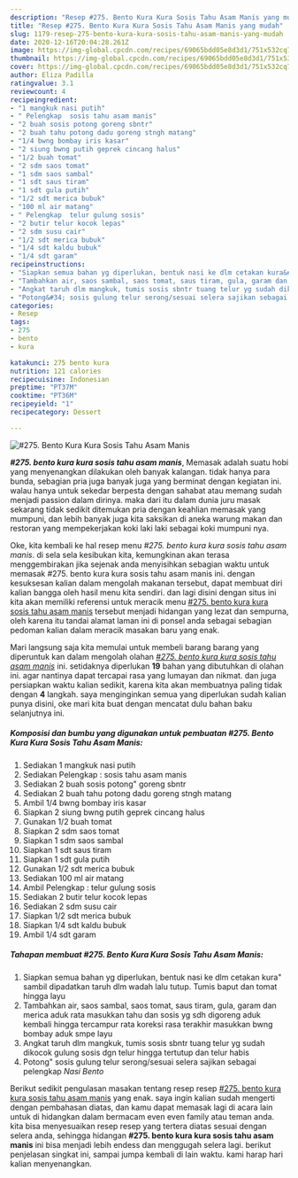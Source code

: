 ```yaml
---
description: "Resep #275. Bento Kura Kura Sosis Tahu Asam Manis yang mudah"
title: "Resep #275. Bento Kura Kura Sosis Tahu Asam Manis yang mudah"
slug: 1179-resep-275-bento-kura-kura-sosis-tahu-asam-manis-yang-mudah
date: 2020-12-16T20:04:28.261Z
image: https://img-global.cpcdn.com/recipes/69065bdd05e8d3d1/751x532cq70/275-bento-kura-kura-sosis-tahu-asam-manis-foto-resep-utama.jpg
thumbnail: https://img-global.cpcdn.com/recipes/69065bdd05e8d3d1/751x532cq70/275-bento-kura-kura-sosis-tahu-asam-manis-foto-resep-utama.jpg
cover: https://img-global.cpcdn.com/recipes/69065bdd05e8d3d1/751x532cq70/275-bento-kura-kura-sosis-tahu-asam-manis-foto-resep-utama.jpg
author: Eliza Padilla
ratingvalue: 3.1
reviewcount: 4
recipeingredient:
- "1 mangkuk nasi putih"
- " Pelengkap  sosis tahu asam manis"
- "2 buah sosis potong goreng sbntr"
- "2 buah tahu potong dadu goreng stngh matang"
- "1/4 bwng bombay iris kasar"
- "2 siung bwng putih geprek cincang halus"
- "1/2 buah tomat"
- "2 sdm saos tomat"
- "1 sdm saos sambal"
- "1 sdt saus tiram"
- "1 sdt gula putih"
- "1/2 sdt merica bubuk"
- "100 ml air matang"
- " Pelengkap  telur gulung sosis"
- "2 butir telur kocok lepas"
- "2 sdm susu cair"
- "1/2 sdt merica bubuk"
- "1/4 sdt kaldu bubuk"
- "1/4 sdt garam"
recipeinstructions:
- "Siapkan semua bahan yg diperlukan, bentuk nasi ke dlm cetakan kura&#34; sambil dipadatkan taruh dlm wadah lalu tutup. Tumis baput dan tomat hingga layu"
- "Tambahkan air, saos sambal, saos tomat, saus tiram, gula, garam dan merica aduk rata masukkan tahu dan sosis yg sdh digoreng aduk kembali hingga tercampur rata koreksi rasa terakhir masukkan bwng bombay aduk smpe layu"
- "Angkat taruh dlm mangkuk, tumis sosis sbntr tuang telur yg sudah dikocok gulung sosis dgn telur hingga tertutup dan telur habis"
- "Potong&#34; sosis gulung telur serong/sesuai selera sajikan sebagai pelengkap *Nasi Bento*"
categories:
- Resep
tags:
- 275
- bento
- kura

katakunci: 275 bento kura 
nutrition: 121 calories
recipecuisine: Indonesian
preptime: "PT37M"
cooktime: "PT36M"
recipeyield: "1"
recipecategory: Dessert

---
```



![#275. Bento Kura Kura Sosis Tahu Asam Manis](https://img-global.cpcdn.com/recipes/69065bdd05e8d3d1/751x532cq70/275-bento-kura-kura-sosis-tahu-asam-manis-foto-resep-utama.jpg)

<b><i>#275. bento kura kura sosis tahu asam manis</i></b>, Memasak adalah suatu hobi yang menyenangkan dilakukan oleh banyak kalangan. tidak hanya para bunda, sebagian pria juga banyak juga yang berminat dengan kegiatan ini. walau hanya untuk sekedar berpesta dengan sahabat atau memang sudah menjadi passion dalam dirinya. maka dari itu dalam dunia juru masak sekarang tidak sedikit ditemukan pria dengan keahlian memasak yang mumpuni, dan lebih banyak juga kita saksikan di aneka warung makan dan restoran yang mempekerjakan koki laki laki sebagai koki mumpuni nya.



Oke, kita kembali ke hal resep menu <i>#275. bento kura kura sosis tahu asam manis</i>. di sela sela kesibukan kita, kemungkinan akan terasa menggembirakan jika sejenak anda menyisihkan sebagian waktu untuk memasak #275. bento kura kura sosis tahu asam manis ini. dengan kesuksesan kalian dalam mengolah makanan tersebut, dapat membuat diri kalian bangga oleh hasil menu kita sendiri. dan lagi disini dengan situs ini kita akan memiliki referensi untuk meracik menu <u>#275. bento kura kura sosis tahu asam manis</u> tersebut menjadi hidangan yang lezat dan sempurna, oleh karena itu tandai alamat laman ini di ponsel anda sebagai sebagian pedoman kalian dalam meracik masakan baru yang enak.


Mari langsung saja kita memulai untuk membeli barang barang yang diperuntuk kan dalam mengolah olahan <u><i>#275. bento kura kura sosis tahu asam manis</i></u> ini. setidaknya diperlukan <b>19</b> bahan yang dibutuhkan di olahan ini. agar nantinya dapat tercapai rasa yang lumayan dan nikmat. dan juga persiapkan waktu kalian sedikit, karena kita akan membuatnya paling tidak dengan <b>4</b> langkah. saya menginginkan semua yang diperlukan sudah kalian punya disini, oke mari kita buat dengan mencatat dulu bahan baku selanjutnya ini.

<!--inarticleads1-->

##### Komposisi dan bumbu yang digunakan untuk pembuatan #275. Bento Kura Kura Sosis Tahu Asam Manis:

1. Sediakan 1 mangkuk nasi putih
1. Sediakan  Pelengkap : sosis tahu asam manis
1. Sediakan 2 buah sosis potong&#34; goreng sbntr
1. Sediakan 2 buah tahu potong dadu goreng stngh matang
1. Ambil 1/4 bwng bombay iris kasar
1. Siapkan 2 siung bwng putih geprek cincang halus
1. Gunakan 1/2 buah tomat
1. Siapkan 2 sdm saos tomat
1. Siapkan 1 sdm saos sambal
1. Siapkan 1 sdt saus tiram
1. Siapkan 1 sdt gula putih
1. Gunakan 1/2 sdt merica bubuk
1. Sediakan 100 ml air matang
1. Ambil  Pelengkap : telur gulung sosis
1. Sediakan 2 butir telur kocok lepas
1. Sediakan 2 sdm susu cair
1. Siapkan 1/2 sdt merica bubuk
1. Siapkan 1/4 sdt kaldu bubuk
1. Ambil 1/4 sdt garam




<!--inarticleads2-->

##### Tahapan membuat #275. Bento Kura Kura Sosis Tahu Asam Manis:

1. Siapkan semua bahan yg diperlukan, bentuk nasi ke dlm cetakan kura&#34; sambil dipadatkan taruh dlm wadah lalu tutup. Tumis baput dan tomat hingga layu
1. Tambahkan air, saos sambal, saos tomat, saus tiram, gula, garam dan merica aduk rata masukkan tahu dan sosis yg sdh digoreng aduk kembali hingga tercampur rata koreksi rasa terakhir masukkan bwng bombay aduk smpe layu
1. Angkat taruh dlm mangkuk, tumis sosis sbntr tuang telur yg sudah dikocok gulung sosis dgn telur hingga tertutup dan telur habis
1. Potong&#34; sosis gulung telur serong/sesuai selera sajikan sebagai pelengkap *Nasi Bento*




Berikut sedikit pengulasan masakan tentang resep resep <u>#275. bento kura kura sosis tahu asam manis</u> yang enak. saya ingin kalian sudah mengerti dengan pembahasan diatas, dan kamu dapat memasak lagi di acara lain untuk di hidangkan dalam bermacam even even family atau teman anda. kita bisa menyesuaikan resep resep yang tertera diatas sesuai dengan selera anda, sehingga hidangan <b>#275. bento kura kura sosis tahu asam manis</b> ini bisa menjadi lebih endess dan menggugah selera lagi. berikut penjelasan singkat ini, sampai jumpa kembali di lain waktu. kami harap hari kalian menyenangkan.
